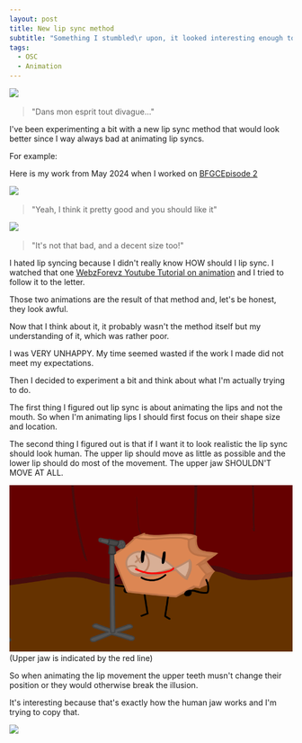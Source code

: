 ```yaml
---
layout: post
title: New lip sync method
subtitle: "Something I stumbled\r upon, it looked interesting enough to save for later"
tags:
  - OSC
  - Animation
---
```

![](../assets/2025-04-09-Lip-Syncing-Part-1/Fossil_lip_sync.gif)
> "Dans mon esprit tout divague..."

I've been experimenting a bit with a new lip sync method that would look better since I way always bad at animating lip syncs.

For example:

Here is my work from May 2024 when I worked on [BFGC](https://www.youtube.com/playlist?list=PLHZQQqIoYvHeQ30WpQX1zLTW1U4NneE1Q)[Episode 2](https://www.youtube.com/watch?v=MWDASsxXRAA)

![](../assets/2025-04-09-Lip-Syncing-Part-1/TS_lip_sync.gif)
>"Yeah, I think it pretty good and you should like it"

![](../assets/2025-04-09-Lip-Syncing-Part-1/Choke_lip_sync.gif)
> "It's not that bad, and a decent size too!"

I hated lip syncing because I didn't really know HOW should I lip sync. I watched that one [WebzForevz Youtube Tutorial on animation](https://www.youtube.com/watch?v=OBnBtwxVBZU) and I tried to follow it to the letter.

Those two animations are the result of that method and, let's be honest, they look awful.

Now that I think about it, it probably wasn't the method itself but my understanding of it, which was rather poor.

I was VERY UNHAPPY. My time seemed wasted if the work I made did not meet my expectations.

Then I decided to experiment a bit and think about what I'm actually trying to do.


The first thing I figured out lip sync is about animating the lips and not the mouth. So when I'm animating lips I should first focus on their shape size and location. 

The second thing I figured out is that if I want it to look realistic the lip sync should look human. The upper lip should move as little as possible and the lower lip should do most of the movement.
The upper jaw SHOULDN'T MOVE AT ALL.

![](../assets/2025-04-09-Lip-Syncing-Part-1/Fossil_upper_jaw.png)
(Upper jaw is indicated by the red line)

So when animating the lip movement the upper teeth musn't change their position or they would otherwise break the illusion. 

It's interesting because that's exactly how the human jaw works and I'm trying to copy that. 

![](../assets/2025-04-09-Lip-Syncing-Part-1/Fossil_lip_sync.gif)
